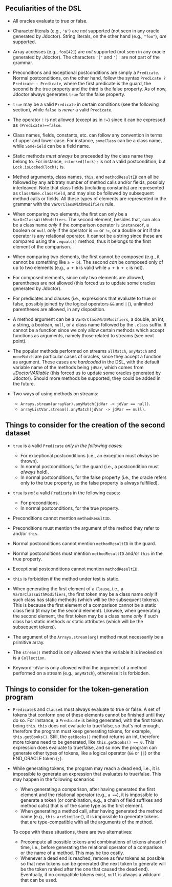## Peculiarities of the DSL

- All oracles evaluate to true or false.

- Character literals (e.g., `'a'`) are _not_ supported (not seen in any oracle generated by Jdoctor). String literals, on the other hand (e.g., `"foo"`), _are_ supported.

- Array accesses (e.g., `foo[42]`) are _not_ supported (not seen in any oracle generated by Jdoctor). The characters `'['` and `']'` are not part of the grammar.

- Preconditions and exceptional postconditions are simply a `Predicate`. Normal postconditions, on the other hand, follow the syntax `Predicate ? Predicate : Predicate`, where the first predicate is the guard, the second is the true property and the third is the false property. As of now, Jdoctor always generates `true` for the false property.

- `true` may be a valid `Predicate` in certain conditions (see the following section), while `false` is _never_ a valid `Predicate`.

- The operator `!` is not allowed (except as in `!=`) since it can be expressed as `(Predicate)==false`.

- Class names, fields, constants, etc. can follow any convention in terms of upper and lower case. For instance, `someClass` can be a class name, while `SomeField` can be a field name.

- Static methods _must always_ be preceeded by the class name they belong to. For instance, `isLocked(lock);` is not a valid postcondition, but `Lock.isLocked(lock);` is.

- Method arguments, class names, `this`, and `methodResultID` can all be followed by any arbitraty number of method calls and/or fields, possibly interleaved. Note that class fields (including constants) are represented as `ClassName.classField`, and may also be followed by subsequent method calls or fields. All these types of elements are represented in the grammar with the `VarOrClassWithModifiers` rule.

- When comparing two elements, the first can only be a `VarOrClassWithModifiers`. The second element, besides that, can also be a class name _only_ if the comparison operator is `instanceof`, a boolean or `null` _only_ if the operator is `==` or `!=`, or a double or int if the operator is any relational operator. It cannot be a string since these are compared using the `.equals()` method, thus it belongs to the first element of the comparison.

- When comparing two elements, the first cannot be composed (e.g., it cannot be something like `a + b`). The second _can_ be composed only of up to two elements (e.g., `a + b` is valid while `a + b + c` is not).

- For composed elements, since only two elements are allowed, parentheses are not allowed (this forced us to update some oracles generated by Jdoctor).

- For predicates and clauses (i.e., expressions that evaluate to true or false, possibly joined by the logical operators `&&` and `||`), unlimited parentheses are allowed, in any disposition.

- A method argument can be a `VarOrClassWithModifiers`, a double, an int, a string, a boolean, `null`, or a class name followed by the `.class` suffix. It cannot be a function since we only allow certain methods which accept functions as arguments, namely those related to streams (see next point).

- The popular methods performed on streams `allMatch`, `anyMatch` and `noneMatch` are particular cases of oracles, since they accept a function as argument. These cases are _hardcoded_ in the DSL, with the default variable name of the methods being `jdVar`, which comes from _JDoctorVARiable_ (this forced us to update some oracles generated by Jdoctor). Should more methods be supported, they could be added in the future.

- Two ways of using methods on streams:
    - `Arrays.stream(arrayVar).anyMatch(jdVar -> jdVar == null)`.
    - `arrayListVar.stream().anyMatch(jdVar -> jdVar == null)`.


## Things to consider for the creation of the second dataset

- `true` is a valid `Predicate` _only in the following cases:_
    - For exceptional postconditions (i.e., an exception must _always_ be thrown).
    - In normal postconditions, for the guard (i.e., a postcondition must _always_ hold).
    - In normal postconditions, for the false property (i.e., the oracle refers only to the true property, so the false property is always fulfilled).

- `true` is _not_ a valid `Predicate` in the following cases:
    - For preconditions.
    - In normal postconditions, for the true property.

- Preconditions cannot mention `methodResultID`.

- Preconditions must mention the argument of the method they refer to and/or `this`.

- Normal postconditions cannot mention `methodResultID` in the guard.

- Normal postconditions must mention `methodResultID` and/or `this` in the true property.

- Exceptional postconditions cannot mention `methodResultID`.

- `this` is forbidden if the method under test is static.

- When generating the first element of a `Clause`, i.e., a `VarOrClassWithModifiers`, the first token may be a class name _only_ if such class has static methods (which will be the subsequent tokens). This is because the first element of a comparison cannot be a static class field (it may be the second element). Likewise, when generating the second element, the first token may be a class name _only_ if such class has static methods _or_ static attributes (which will be the subsequent tokens).

- The argument of the `Arrays.stream(arg)` method must necessarily be a primitive array.

- The `stream()` method is only allowed when the variable it is invoked on is a `Collection`.

- Keyword `jdVar` is only allowed within the argument of a method performed on a stream (e.g., `anyMatch`), otherwise it is forbidden.


## Things to consider for the token-generation program

- `Predicate`s and `Clause`s must always evaluate to true or false. A set of tokens that conform one of these elements cannot be finished until they do so. For instance, a `Predicate` is being generated, with the first token being `this`. `this` does not evaluate to true/false, so that's not enough, therefore the program must keep generating tokens, for example, `this.getBooks()`. Still, the `getBooks()` method returns an int, therefore more tokens need to be generated, like `this.getBooks() == 0`. This expression does evaluate to true/false, and so now the program can generate other types of tokens, like a logical operator (`&&` or `||`) or the END_ORACLE token (`;`).

- While generating tokens, the program may reach a dead end, i.e., it is impossible to generate an expression that evaluates to true/false. This may happen in the following scenarios:
    - When generating a comparison, after having generated the first element and the relational operator (e.g., `a ==`), it is impossible to generate a token (or combination, e.g., a chain of field suffixes and method calls) that is of the same type as the first element.
    - When generating a method call, after having generated the method name (e.g., `this.areSimilar(`), it is impossible to generate tokens that are type-compatible with all the arguments of the method.

    To cope with these situations, there are two alternatives:
    - Precompute all possible tokens and combinations of tokens ahead of time, i.e., before generating the relational operator of a comparison or the name of a method. This may be too costly.
    - Whenever a dead end is reached, remove as few tokens as possible so that new tokens can be generated (the next token to generate will be the token ranked after the one that caused the dead end). Eventually, if no compatible tokens exist, `null` is always a wildcard that can be used.
